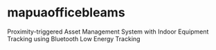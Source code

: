 # mapuaofficebleams
Proximity-triggered Asset Management System with Indoor Equipment Tracking using Bluetooth Low Energy Tracking
